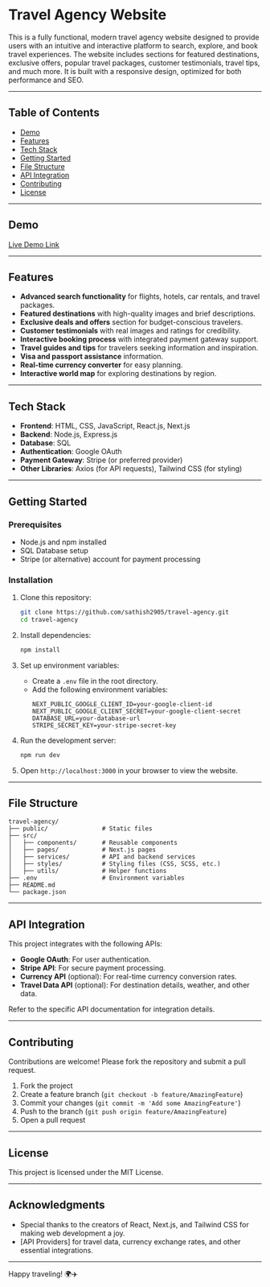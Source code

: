 
# Travel Agency Website

This is a fully functional, modern travel agency website designed to provide users with an intuitive and interactive platform to search, explore, and book travel experiences. The website includes sections for featured destinations, exclusive offers, popular travel packages, customer testimonials, travel tips, and much more. It is built with a responsive design, optimized for both performance and SEO.

---

## Table of Contents
- [Demo](#demo)
- [Features](#features)
- [Tech Stack](#tech-stack)
- [Getting Started](#getting-started)
- [File Structure](#file-structure)
- [API Integration](#api-integration)
- [Contributing](#contributing)
- [License](#license)

---

## Demo
[Live Demo Link]([https://travel-agency-sathish-kumar-t.vercel.app/])

---

## Features
- **Advanced search functionality** for flights, hotels, car rentals, and travel packages.
- **Featured destinations** with high-quality images and brief descriptions.
- **Exclusive deals and offers** section for budget-conscious travelers.
- **Customer testimonials** with real images and ratings for credibility.
- **Interactive booking process** with integrated payment gateway support.
- **Travel guides and tips** for travelers seeking information and inspiration.
- **Visa and passport assistance** information.
- **Real-time currency converter** for easy planning.
- **Interactive world map** for exploring destinations by region.

---

## Tech Stack
- **Frontend**: HTML, CSS, JavaScript, React.js, Next.js
- **Backend**: Node.js, Express.js
- **Database**: SQL
- **Authentication**: Google OAuth
- **Payment Gateway**: Stripe (or preferred provider)
- **Other Libraries**: Axios (for API requests), Tailwind CSS (for styling)

---

## Getting Started

### Prerequisites
- Node.js and npm installed
- SQL Database setup
- Stripe (or alternative) account for payment processing

### Installation
1. Clone this repository:
    ```bash
    git clone https://github.com/sathish2905/travel-agency.git
    cd travel-agency
    ```

2. Install dependencies:
    ```bash
    npm install
    ```

3. Set up environment variables:
   - Create a `.env` file in the root directory.
   - Add the following environment variables:
     ```plaintext
     NEXT_PUBLIC_GOOGLE_CLIENT_ID=your-google-client-id
     NEXT_PUBLIC_GOOGLE_CLIENT_SECRET=your-google-client-secret
     DATABASE_URL=your-database-url
     STRIPE_SECRET_KEY=your-stripe-secret-key
     ```

4. Run the development server:
    ```bash
    npm run dev
    ```

5. Open `http://localhost:3000` in your browser to view the website.

---

## File Structure
```plaintext
travel-agency/
├── public/               # Static files
├── src/
│   ├── components/       # Reusable components
│   ├── pages/            # Next.js pages
│   ├── services/         # API and backend services
│   ├── styles/           # Styling files (CSS, SCSS, etc.)
│   ├── utils/            # Helper functions
├── .env                  # Environment variables
├── README.md
└── package.json
```

---

## API Integration
This project integrates with the following APIs:
- **Google OAuth**: For user authentication.
- **Stripe API**: For secure payment processing.
- **Currency API** (optional): For real-time currency conversion rates.
- **Travel Data API** (optional): For destination details, weather, and other data.

Refer to the specific API documentation for integration details.

---

## Contributing
Contributions are welcome! Please fork the repository and submit a pull request.

1. Fork the project
2. Create a feature branch (`git checkout -b feature/AmazingFeature`)
3. Commit your changes (`git commit -m 'Add some AmazingFeature'`)
4. Push to the branch (`git push origin feature/AmazingFeature`)
5. Open a pull request

---

## License
This project is licensed under the MIT License.

---

## Acknowledgments
- Special thanks to the creators of React, Next.js, and Tailwind CSS for making web development a joy.
- [API Providers] for travel data, currency exchange rates, and other essential integrations.

---

Happy traveling! 🌍✈️
